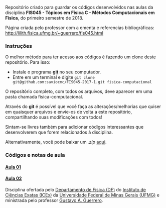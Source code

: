 Repositório criado para guardar os códigos desenvolvidos nas aulas da disciplina **FIS045 - Tópicos em Física C - Métodos Computacionais em Física**, do primeiro semestre de 2018.

Página criada pelo professor com a ementa e referencias bibliográficas:
http://lilith.fisica.ufmg.br/~guerrero/fis045.html

### Instruções

O melhor método para ter acesso aos códigos é fazendo um clone deste repositório.
Para isso:
* Instale o programa [**git**](https://git-scm.com/downloads) no seu computador.
* Entre em um terminal e digite ``git clone git@github.com:saviocmc/FIS045-2017-1.git fisica-computacional``

O repositório completo, com todos os arquivos, deve aparecer em uma pasta chamada fisica-computacional.

Através do **git** é possível que você faça as alterações/melhorias que quiser em quaisquer arquivos e envie-os de volta a este repositório, compartilhando suas modificações com todos!

Sintam-se livres também para adicionar códigos interessantes que desenvolverem que forem relacionados à disciplina.

Alternativamente, você pode baixar um *.zip* [aqui](https://github.com/saviocmc/FIS045-2017-1/archive/master.zip).

### Códigos e notas de aula
#### [Aula 01](aula01)
#### [Aula 02](aula02)

Disciplina ofertada pelo [Departamento de Física (DF)](http://www.fisica.ufmg.br) do [Instituto de Ciências Exatas (ICEx)](http://www.icex.ufmg.br) da 
[Universidade Federal de Minas Gerais (UFMG)](http://ufmg.br) e ministrada pelo professor [Gustavo A. Guerrero](http://lilith.fisica.ufmg.br/~guerrero).
